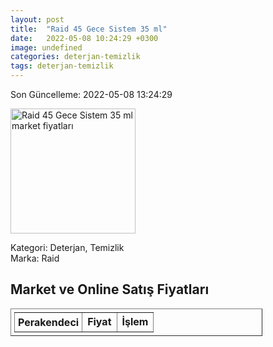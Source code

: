 ```yaml
---
layout: post
title:  "Raid 45 Gece Sistem 35 ml"
date:   2022-05-08 10:24:29 +0300
image: undefined
categories: deterjan-temizlik
tags: deterjan-temizlik
---
```


Son Güncelleme: 2022-05-08 13:24:29

<img src="undefined" width="200" alt="Raid 45 Gece Sistem 35 ml market fiyatları" />

Kategori: Deterjan, Temizlik
<br />
Marka: Raid

<h2>Market ve Online Satış Fiyatları</h2>

<table border="1" style="padding: 5px;width:80%;">
  <tr>
    <td style="padding: 5px;"><strong>Perakendeci</strong></td>
    <td><strong>Fiyat</strong></td>
    <td><strong>İşlem</strong></td>
  </tr>
  
</table>
